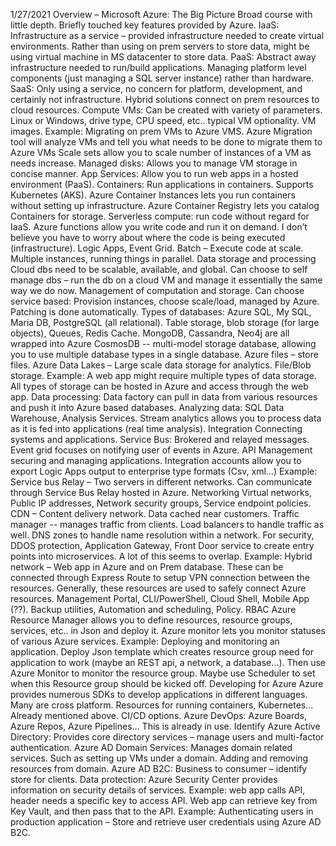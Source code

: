 1/27/2021
Overview – Microsoft Azure: The Big Picture
Broad course with little depth. Briefly touched key features provided by Azure. 
IaaS: Infrastructure as a service – provided infrastructure needed to create virtual environments. Rather than using on prem servers to store data, might be using virtual machine in MS datacenter to store data. 
PaaS: Abstract away infrastructure needed to run/build applications. Managing platform level components (just managing a SQL server instance) rather than hardware.
SaaS: Only using a service, no concern for platform, development, and certainly not infrastructure. 
Hybrid solutions connect on prem resources to cloud resources. 
Compute
VMs: Can be created with variety of parameters.  Linux or Windows, drive type, CPU speed, etc.. typical VM optionality. VM images. 
Example: Migrating on prem VMs to Azure VMS. Azure Migration tool will analyze VMs and tell you what needs to be done to migrate them to Azure VMs
Scale sets allow you to scale number of instances of a VM as needs increase. 
Managed disks: Allows you to manage VM storage in concise manner. 
App Services: Allow you to run web apps in a hosted environment (PaaS).
Containers: Run applications in containers. Supports Kubernetes (AKS). Azure Container Instances lets you run containers without setting up infrastructure. Azure Container Registry lets you catalog Containers for storage. 
Serverless compute: run code without regard for IaaS. Azure functions allow you write code and run it on demand. I don’t believe you have to worry about where the code is being executed (infrastructure). Logic Apps, Event Grid. 
Batch – Execute code at scale. Multiple instances, running things in parallel. 
Data storage and processing
Cloud dbs need to be scalable, available, and global. 
Can choose to self manage dbs – run the db on a cloud VM and manage it essentially the same way we do now. Management of computation and storage. 
Can choose service based: Provision instances, choose scale/load, managed by Azure. Patching is done automatically. 
Types of databases: Azure SQL, My SQL, Maria DB, PostgreSQL (all relational). Table storage, blob storage (for large objects), Queues, Redis Cache. MongoDB, Cassandra, Neo4j are all wrapped into Azure CosmosDB -- multi-model storage database, allowing you to use multiple database types in a single database. Azure files – store files. 
Azure Data Lakes – Large scale data storage for analytics. File/Blob storage. 
Example: A web app might require multiple types of data storage. All types of storage can be hosted in Azure and access through the web app. 
Data processing: Data factory can pull in data from various resources and push it into Azure based databases. 
Analyzing data: SQL Data Warehouse, Analysis Services. Stream analytics allows you to process data as it is fed into applications (real time analysis). 
Integration
Connecting systems and applications. 
Service Bus: Brokered and relayed messages. Event grid focuses on notifying user of events in Azure. API Management securing and managing applications. 
Integration accounts allow you to export Logic Apps output to enterprise type formats (Csv, xml…)
Example: Service bus Relay – Two servers in different networks. Can communicate through Service Bus Relay hosted in Azure. 
Networking
Virtual networks, Public IP addresses, Network security groups, Service endpoint policies. 
CDN – Content delivery network. Data cached near customers. Traffic manager -- manages traffic from clients. Load balancers to handle traffic as well. DNS zones to handle name resolution within a network. 
For security, DDOS protection, Application Gateway, Front Door service to create entry points into microservices. A lot of this seems to overlap. 
Example: Hybrid network – Web app in Azure and on Prem database. These can be connected through Express Route to setup VPN connection between the resources. Generally, these resources are used to safely connect Azure resources. 
Management
Portal, CLI/PowerShell, Cloud Shell, Mobile App (??).
Backup utilities, Automation and scheduling, Policy. RBAC 
Azure Resource Manager allows you to define resources, resource groups, services, etc.. in Json and deploy it. 
Azure monitor lets you monitor statuses of various Azure services. 
	Example: Deploying and monitoring an application. Deploy Json template which creates resource group need for application to work (maybe an REST api, a network, a database…). Then use Azure Monitor to monitor the resource group. Maybe use Scheduler to set when this Resource group should be kicked off. 
Developing for Azure
Azure provides numerous SDKs to develop applications in different languages. Many are cross platform. Resources for running containers, Kubernetes… Already mentioned above. CI/CD options. 
Azure DevOps: Azure Boards, Azure Repos, Azure Pipelines… This is already in use. 
Identify
Azure Active Directory: Provides core directory services – manage users and multi-factor authentication. 
Azure AD Domain Services: Manages domain related services. Such as setting up VMs under a domain. Adding and removing resources from domain. 
Azure AD B2C: Business to consumer – identify store for clients. 
Data protection: Azure Security Center provides information on security details of services. 
Example: web app calls API, header needs a specific key to access API. Web app can retrieve key from Key Vault, and then pass that to the API. 
Example: Authenticating users in production application – Store and retrieve user credentials using Azure AD B2C. 
